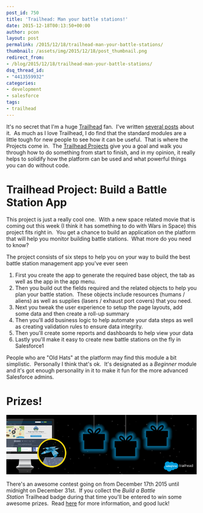 ```yaml
---
post_id: 750
title: 'Trailhead: Man your battle stations!'
date: 2015-12-18T00:13:50+00:00
author: pcon
layout: post
permalink: /2015/12/18/trailhead-man-your-battle-stations/
thumbnail: /assets/img/2015/12/18/post_thumbnail.png
redirect_from:
- /blog/2015/12/18/trailhead-man-your-battle-stations/
dsq_thread_id:
- "4413559932"
categories:
- development
- salesforce
tags:
- trailhead
---
```

It's no secret that I'm a huge [Trailhead](https://developer.salesforce.com/trailhead/) fan.  I've written [several posts](/tag/trailhead/) about it.  As much as I love Trailhead, I do find that the standard modules are a little tough for new people to see how it can be useful.  That is where the Projects come in.  The [Trailhead Projects](https://developer.salesforce.com/trailhead/projects) give you a goal and walk you through how to do something from start to finish, and in my opinion, it really helps to solidify how the platform can be used and what powerful things you can do without code.

<!--more-->

# Trailhead Project: Build a Battle Station App

This project is just a really cool one.  With a new space related movie that is coming out this week (I think it has something to do with Wars in Space) this project fits right in.  You get a chance to build an application on the platform that will help you monitor building battle stations.  What more do you need to know?

The project consists of six steps to help you on your way to build the best battle station management app you've ever seen

1. First you create the app to generate the required base object, the tab as well as the app in the app menu.
2. Then you build out the fields required and the related objects to help you plan your battle station.  These objects include resources (humans / aliens) as well as supplies (lasers / exhaust port covers) that you need.
3. Next you tweak the user experience to setup the page layouts, add some data and then create a roll-up summary
4. Then you'll add business logic to help automate your data steps as well as creating validation rules to ensure data integrity.
5. Then you'll create some reports and dashboards to help view your data
6. Lastly you'll make it easy to create new battle stations on the fly in Salesforce1

People who are "Old Hats" at the platform may find this module a bit simplistic.  Personally I think that's ok.  It's designated as a _Beginner_ module and it's got enough personality in it to make it fun for the more advanced Salesforce admins.

# Prizes!

[![Trailhead prizes](/assets/img/2015/12/18/prize_banner.png)](https://developer.salesforce.com/blogs/developer-relations/2015/12/stay-target-win-prizes-latest-trailhead-badge.html)

There's an awesome contest going on from December 17th 2015 until midnight on December 31st.  If you collect the _Build a Battle Station_ Trailhead badge during that time you'll be entered to win some awesome prizes.  Read [here](https://developer.salesforce.com/blogs/developer-relations/2015/12/stay-target-win-prizes-latest-trailhead-badge.html) for more information, and good luck!